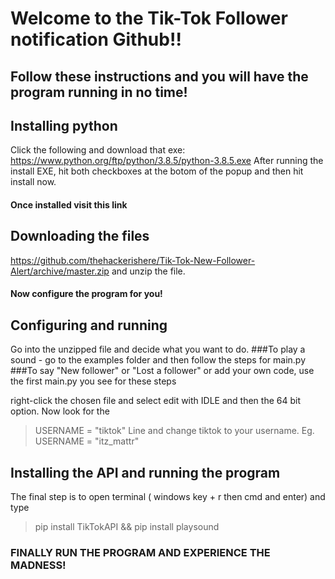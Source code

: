 # Welcome to the Tik-Tok Follower notification Github!!

## Follow these instructions and you will have the program running in no time!

## Installing python
Click the following and download that exe: https://www.python.org/ftp/python/3.8.5/python-3.8.5.exe
After running the install EXE, hit both checkboxes at the botom of the popup and then hit install now.

#### Once installed visit this link

## Downloading the files
https://github.com/thehackerishere/Tik-Tok-New-Follower-Alert/archive/master.zip
and unzip the file.

#### Now configure the program for you!

## Configuring and running
Go into the unzipped file and decide what you want to do.
###To play a sound - go to the examples folder and then follow the steps for main.py
###To say "New follower" or "Lost a follower" or add your own code, use the first main.py you see for these steps

right-click the chosen file and select edit with IDLE and then the 64 bit option. Now look for the
>USERNAME = "tiktok"
Line and change tiktok to your username. Eg. USERNAME = "itz_mattr"

## Installing the API and running the program
 The final step is to open terminal ( windows key + r then cmd and enter)
 and type 
 > pip install TikTokAPI && pip install playsound
 
 ### FINALLY RUN THE PROGRAM AND EXPERIENCE THE MADNESS!



